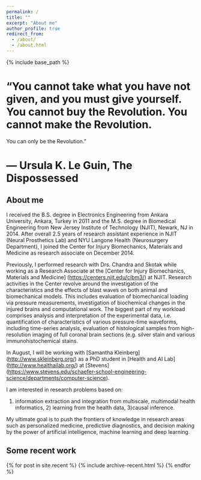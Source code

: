 ```yaml
---
permalink: /
title: ""
excerpt: "About me"
author_profile: true
redirect_from:
  - /about/
  - /about.html
---
```


{% include base_path %}

# “You cannot take what you have not given, and you must give yourself. You cannot buy the Revolution. You cannot make the Revolution. 
You can only be the Revolution.” 
#							― Ursula K. Le Guin, The Dispossessed

## About me

I received the B.S. degree in Electronics Engineering from Ankara University, 
Ankara, Turkey in 2011 and the M.S. degree in Biomedical Engineering from New 
Jersey Institute of Technology (NJIT), Newark, NJ in 2014. After overall 2.5 
years of research assistant experience in NJIT (Neural Prosthetics Lab) and 
NYU Langone Health (Neurosurgery Department), I joined the Center for Injury 
Biomechanics, Materials and Medicine as research associate on December 2014.

Previously, I performed research with Drs. Chandra and Skotak while working as a Research 
Associate at the [Center for Injury Biomechanics, Materials and Medicine] (https://centers.njit.edu/cibm3/) at NJIT. 
Research activities in the Center revolve around the investigation of the 
characteristics and the effects of blast waves on both animal and biomechanical 
models. This includes evaluation of biomechanical loading via pressure measurements, 
investigation of biochemical changes in the injured brains and computational work. 
The biggest part of my workload comprises analysis and interpretation of the 
experimental data, i.e. quantification of characteristics of various pressure-time
waveforms, including time-series analysis, evaluation of histological samples from 
high-resolution imaging of full coronal brain sections (e.g. silver stain and 
various immunohistochemical stains.

In August, I will be working with [Samantha Kleinberg] (http://www.skleinberg.org/) 
as a PhD student in [Health and AI Lab] (http://www.healthailab.org/) at 
[Stevens] (https://www.stevens.edu/schaefer-school-engineering-science/departments/computer-science). 

I am interested in research problems based on: 
		
   1) information extraction and integration from multiscale, multimodal health informatics, 
	 2) learning from the health data,
	 3)causal inference. 
			
My ultimate goal is to push the frontiers of knowledge in research areas such as 
personalized medicine, predictive diagnostics, and decision making by the power of 
artificial intelligence, machine learning and deep learning.

## Some recent work

{% for post in site.recent %}
  {% include archive-recent.html %}
{% endfor %}

